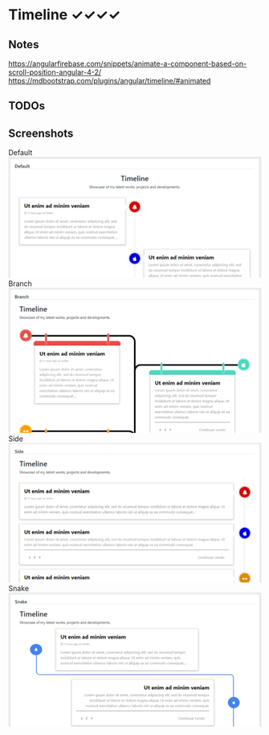 # Timeline ✓✓✓✓
 
## Notes
https://angularfirebase.com/snippets/animate-a-component-based-on-scroll-position-angular-4-2/   
https://mdbootstrap.com/plugins/angular/timeline/#animated   

## TODOs

## Screenshots
Default  
![](Screenshots/Timeline_Default_2020-01-10.png "Default")  
Branch  
![](Screenshots/Timeline_Branch_2020-01-10.png "Branch")  
Side  
![](Screenshots/Timeline_Side_2020-01-10.png "Side")  
Snake  
![](Screenshots/Timeline_Snake_2020-01-10.png "Snake")  


